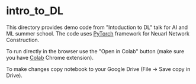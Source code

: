 # intro_to_DL
This directory provides demo code from "Intoduction to DL" talk for AI and ML summer school. The code uses  [PyTorch](https://pytorch.org/) framework for Neuarl Network Construction. 

To run directly in the browser use the "Open in Colab" button (make sure you have [Colab](https://chrome.google.com/webstore/detail/open-in-colab/iogfkhleblhcpcekbiedikdehleodpjo) Chrome extension). 

To make changes copy notebook to your Google Drive (File -> Save copy in Drive).
